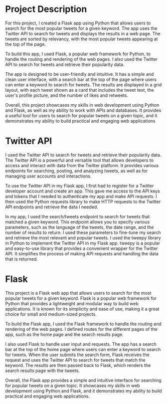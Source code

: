 # Project Description

For this project, I created a Flask app using Python that allows users to search for the most popular tweets for a given keyword. The app uses the Twitter API to search for tweets and displays the results in a web page. The tweets are sorted by relevancy, with the most popular tweets appearing at the top of the page.

To build this app, I used Flask, a popular web framework for Python, to handle the routing and rendering of the web pages. I also used the Twitter API to search for tweets and retrieve their popularity data.

The app is designed to be user-friendly and intuitive. It has a simple and clean user interface, with a search bar at the top of the page where users can enter a keyword to search for tweets. The results are displayed in a grid layout, with each tweet shown as a card that includes the tweet text, the user's profile picture, and the number of likes and retweets.

Overall, this project showcases my skills in web development using Python and Flask, as well as my ability to work with APIs and databases. It provides a useful tool for users to search for popular tweets on a given topic, and it demonstrates my ability to build practical and engaging web applications

# Twitter API

I used the Twitter API to search for tweets and retrieve their popularity data. The Twitter API is a powerful and versatile tool that allows developers to access and interact with data from the Twitter platform. It provides various endpoints for searching, posting, and analyzing tweets, as well as for managing user accounts and interactions.

To use the Twitter API in my Flask app, I first had to register for a Twitter developer account and create an app. This gave me access to the API keys and tokens that I needed to authenticate my app and make API requests. I then used the Python requests library to make HTTP requests to the Twitter API endpoints and retrieve the data I needed.

In my app, I used the search/tweets endpoint to search for tweets that matched a given keyword. This endpoint allows you to specify various parameters, such as the language of the tweets, the date range, and the number of results to return. I used these parameters to fine-tune my search and retrieve the most relevant and popular tweets. I used the tweepy library in Python to implement the Twitter API in my Flask app. tweepy is a popular and easy-to-use library that provides a convenient wrapper for the Twitter API. It simplifies the process of making API requests and handling the data that is returned.

# Flask

This project is a Flask web app that allows users to search for the most popular tweets for a given keyword. Flask is a popular web framework for Python that provides a lightweight and modular way to build web applications. It is known for its simplicity and ease of use, making it a great choice for small and medium-sized projects.

To build the Flask app, I used the Flask framework to handle the routing and rendering of the web pages. I defined routes for the different pages of the app, such as the home page and the search results page.

I also used Flask to handle user input and requests. The app has a search bar at the top of the home page where users can enter a keyword to search for tweets. When the user submits the search form, Flask receives the request and uses the Twitter API to search for tweets that match the keyword. The results are then passed back to Flask, which renders the search results page with the tweets.

Overall, the Flask app provides a simple and intuitive interface for searching for popular tweets on a given topic. It showcases my skills in web development using Python and Flask, and it demonstrates my ability to build practical and engaging web applications.